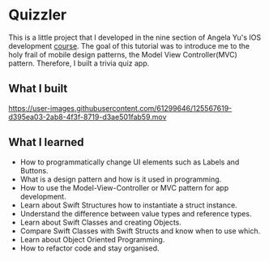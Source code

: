 #  Quizzler

This is a little project that I developed in the nine section of Angela Yu's IOS development <a href="https://www.udemy.com/course/ios-13-app-development-bootcamp/" target="_blank">course</a>. The goal of this tutorial was to introduce me to the holy frail of mobile design patterns, the Model View Controller(MVC) pattern. Therefore, I built a trivia quiz app.


## What I built

https://user-images.githubusercontent.com/61299646/125567619-d395ea03-2ab8-4f3f-8719-d3ae501fab59.mov

## What I learned

* How to programmatically change UI elements such as Labels and Buttons.
* What is a design pattern and how is it used in programming.
* How to use the Model-View-Controller or MVC pattern for app development.
* Learn about Swift Structures how to instantiate a struct instance.
* Understand the difference between value types and reference types. 
* Learn about Swift Classes and creating Objects.
* Compare Swift Classes with Swift Structs and know when to use which.
* Learn about Object Oriented Programming.
* How to refactor code and stay organised.
